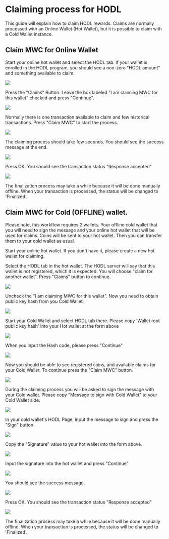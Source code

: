 # Claiming process for HODL

This guide will explain how to claim HODL rewards.
Claims are normally processed with an Online Wallet (Hot Wallet), but it is possible to claim with a Cold Wallet instance.

## Claim MWC for Online Wallet

Start your online hot wallet and select the HODL tab. If your wallet is enrolled in the HODL program, you should see a non-zero "HODL amount" and something available to claim.

![](hodl_claims_images/hodl_page.png)

Press the "Claims" Button. Leave the box labeled "I am claiming MWC for this wallet" checked and press "Continue".

![](hodl_claims_images/claim_hash.png)

Normally there is one transaction available to claim and few historical transactions. Press "Claim MWC" to start the process.

![](hodl_claims_images/claims_page.png)

The claiming process should take few seconds. You should see the success message at the end.

![](hodl_claims_images/49bb35a8.png)

Press OK. You should see the transaction status "Response accepted"

![](hodl_claims_images/claiming_done.png)

The finalization process may take a while because it will be done manually offline. When your transaction is processed,
the status will be changed to 'Finalized'.


## Claim MWC for Cold (OFFLINE) wallet.

Please note, this workflow requires 2 wallets. Your offline cold wallet that you will need to sign the message and your online hot wallet that 
will be used for claims. Coins will be sent to your hot wallet. Then you can transfer them to your cold wallet as usual.

Start your online hot wallet. If you don't have it, please create a new hot wallet for claiming.

Select the HODL tab in the hot wallet. The HODL server will say that this wallet is not registered, which it is expected. You will choose "claim for another wallet".
Press "Claims" button to continue.

![](hodl_claims_images/Hodl_not_registered.png)

Uncheck the "I am claiming MWC for this wallet". Now you need to obtain public key hash from you Cold Wallet.

![](hodl_claims_images/claim_for_cold1.png)

Start your Cold Wallet and select HODL tab there. Please copy 'Wallet root public key hash' into your Hot wallet at the form above

![](hodl_claims_images/hodl_cold1.png)

When you input the Hash code, please press "Continue"

![](hodl_claims_images/hodl_claim_with_hash.png)

Now you should be able to see registered coins, and available claims for your Cold Wallet. To continue press the "Claim MWC" button.

![](hodl_claims_images/claims_page.png)

During the claiming process you will be asked to sign the message with your Cold wallet. Please copy "Message to sign with Cold Wallet" to your Cold Wallet side. 

![](hodl_claims_images/hot_sign_massage.png)

In your cold wallet's HODL Page, input the message to sign and press the "Sign" button

![](hodl_claims_images/cold_sign1.png)

Copy the "Signature" value to your hot wallet into the form above.

![](hodl_claims_images/Cold_sign2.png)

Input the signature into the hot wallet and press "Continue"

![](hodl_claims_images/hot_signature.png)

You should see the success message.

![](hodl_claims_images/hot_claim_ok.png)

Press OK. You should see the transaction status "Response accepted"

![](hodl_claims_images/claiming_done.png)

The finalization process may take a while because it will be done manually offline. When your transaction is processed,
the status will be changed to 'Finalized'.
